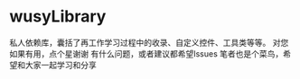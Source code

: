 # wusyLibrary
私人依赖库，囊括了再工作学习过程中的收录、自定义控件、工具类等等。
对您如果有用，点个星谢谢
有什么问题，或者建议都希望Issues
笔者也是个菜鸟，希望和大家一起学习和分享
